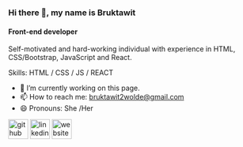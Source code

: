 ### Hi there 👋, my name is Bruktawit
#### Front-end developer
Self-motivated and hard-working individual with experience in HTML, CSS/Bootstrap, JavaScript and React.

Skills:    HTML / CSS / JS / REACT

- 🔭 I’m currently working on this page. 
- 📫 How to reach me: bruktawit2wolde@gmail.com 
- 😄 Pronouns: She /Her 


[<img src='https://cdn.jsdelivr.net/npm/simple-icons@3.0.1/icons/github.svg' alt='github' height='40'>](https://github.com/https://github.com/TechIsMe)  [<img src='https://cdn.jsdelivr.net/npm/simple-icons@3.0.1/icons/linkedin.svg' alt='linkedin' height='40'>](https://www.linkedin.com/in/https://www.linkedin.com/in/bruktawit-wolde-588131219//)  [<img src='https://cdn.jsdelivr.net/npm/simple-icons@3.0.1/icons/icloud.svg' alt='website' height='40'>](https://portfolio-eca6d.web.app/New-personal)  

